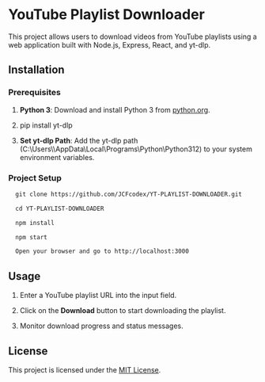 YouTube Playlist Downloader
===========================

This project allows users to download videos from YouTube playlists using a web application built with Node.js, Express, React, and yt-dlp.

Installation
------------

### Prerequisites

1.  **Python 3**: Download and install Python 3 from [python.org](https://www.python.org/downloads/).
    
2.  pip install yt-dlp
    
3.  **Set yt-dlp Path**: Add the yt-dlp path (C:\\Users\\<YourName>\\AppData\\Local\\Programs\\Python\\Python312) to your system environment variables.
    

### Project Setup

```diff
  git clone https://github.com/JCFcodex/YT-PLAYLIST-DOWNLOADER.git
```
```diff
  cd YT-PLAYLIST-DOWNLOADER
```
```diff
  npm install 
```
```diff
  npm start
```
```diff
  Open your browser and go to http://localhost:3000 
```
    

Usage
-----

1.  Enter a YouTube playlist URL into the input field.
    
2.  Click on the **Download** button to start downloading the playlist.
    
3.  Monitor download progress and status messages.


License
-------

This project is licensed under the [MIT License](https://github.com/JCFcodex/YT-PLAYLIST-DOWNLOADER/blob/main/LICENSE).
